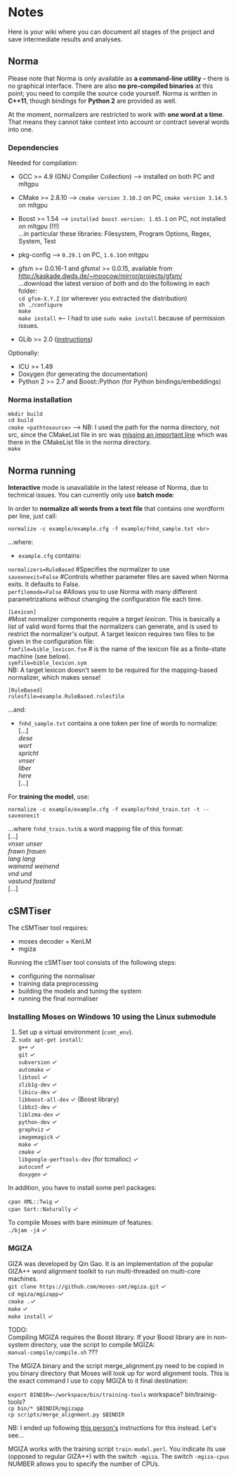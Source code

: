 # Notes
Here is your wiki where you can document all stages of the project and save intermediate results and analyses.

## Norma
Please note that Norma is only available as **a command-line utility** – there is no graphical interface. There are also **no pre-compiled binaries** at this point; you need to compile the source code yourself. Norma is written in **C++11**, though bindings for **Python 2** are provided as well.

At the moment, normalizers are restricted to work with **one word at a time**. That means they cannot take context into account or contract several words into one. 

### Dependencies

Needed for compilation:
* GCC >= 4.9 (GNU Compiler Collection) --> installed on both PC and mltgpu
* CMake >= 2.8.10  --> `cmake version 3.10.2` on PC, `cmake version 3.14.5` on mltgpu 
* Boost >= 1.54 --> `installed boost version: 1.65.1` on PC, not installed on mltgpu (!!!) <br>
 ...in particular these libraries: Filesystem, Program Options, Regex, System, Test
* pkg-config --> `0.29.1` on PC, `1.6.1`on mltgpu
* gfsm >= 0.0.16-1 and gfsmxl >= 0.0.15, available from http://kaskade.dwds.de/~moocow/mirror/projects/gfsm/<br>
...download the latest version of both and do the following in each folder:<br>
`cd gfsm-X.Y.Z`  (or wherever you extracted the distribution) <br>
`sh ./configure` <br>
`make` <br>
`make install` <-- I had to use `sudo make install` because of permission issues.<br> 
 
* GLib >= 2.0 ([instructions](https://programmer.help/blogs/ubuntu-18.04-install-glib-library-and-configure-codeblocks.html)) <br>

Optionally:<br>
* ICU >= 1.49
* Doxygen (for generating the documentation)
* Python 2 >= 2.7 and Boost::Python (for Python bindings/embeddings)

### Norma installation
`mkdir build` <br>
`cd build` <br>
`cmake <pathtosource>` --> NB: I used the path for the norma directory, not src, since the CMakeList file in src was [missing an important line](https://stackoverflow.com/questions/52255075/cmake-warning-dev-in-cmakelists-txt-no-cmake-minimum-required-command-is-pres) which was there in the CMakeList file in the norma directory.<br>
`make` <br>

## Norma running

**Interactive** mode is unavailable in the latest release of Norma, due to technical issues. You can currently only use **batch mode**:

In order to **normalize all words from a text file** that contains one wordform per line, just call:<br>

    normalize -c example/example.cfg -f example/fnhd_sample.txt <br>

...where:<br>
* `example.cfg` contains:<br>

`normalizers=RuleBased` #Specifies the normalizer to use <br>
`saveonexit=False` #Controls whether parameter files are saved when Norma exits. It defaults to False. <br>
`perfilemode=False` #Allows you to use Norma with many different parametrizations without changing the configuration file each time.<br>

`[Lexicon]`<br>
#Most normalizer components require a *target lexicon*. This is basically a list of valid word forms that the normalizers can generate, and is used to restrict the normalizer's output. A target lexicon requires two files to be given in the configuration file:<br> 
`fsmfile=bible_lexicon.fsm` # is the name of the lexicon file as a finite-state machine (see below).<br>
`symfile=bible_lexicon.sym` <br>
NB: A target lexicon doesn't seem to be required for the mapping-based normalizer, which makes sense!

`[RuleBased]`<br>
`rulesfile=example.RuleBased.rulesfile`<br>

...and:<br>
* `fnhd_sample.txt` contains a one token per line of words to normalize:<br>
\[...\]<br>
*dese*<br>
*wort*<br>
*spricht*<br>
*vnser*<br>
*liber*<br>
*here*<br>
\[...\]

For **training the model**, use:

    normalize -c example/example.cfg -f example/fnhd_train.txt -t --saveonexit

...where `fnhd_train.txt`is a word mapping file of this format:<br>
\[...\]<br>
*vnser	unser <br>
frawn	frauen <br>
lang	lang <br>
wainend	weinend <br>
vnd	und <br>
vastund	fastend* <br>
\[...\]

## cSMTiser
The cSMTiser tool requires:<br>
* moses decoder + KenLM
* mgiza

Running the cSMTiser tool consists of the following steps:
* configuring the normaliser
* training data preprocessing
* building the models and tuning the system
* running the final normaliser

### Installing Moses on Windows 10 using the Linux submodule
1. Set up a virtual environment (`csmt_env`).<br>
2. `sudo apt-get install`:<br>
   `g++` ✓  <br>
   `git` ✓ <br>
   `subversion` ✓ <br>
   `automake` ✓ <br>
   `libtool` ✓ <br>
   `zlib1g-dev` ✓ <br>
   `libicu-dev` ✓ <br>
   `libboost-all-dev` ✓ (Boost library)<br>
   `libbz2-dev` ✓ <br>
   `liblzma-dev` ✓ <br>
   `python-dev` ✓ <br>
   `graphviz` ✓     <br>
   `imagemagick` ✓ <br>
   `make` ✓ <br>
   `cmake` ✓ <br>
   `libgoogle-perftools-dev` (for tcmalloc) ✓  <br>
   `autoconf` ✓ <br>
   `doxygen` ✓ <br>
   
In addition, you have to install some perl packages:

`cpan XML::Twig` ✓ <br>
`cpan Sort::Naturally` ✓ <br>

To compile Moses with bare minimum of features:<br>
`./bjam -j4` ✓
   
### MGIZA
GIZA was developed by Qin Gao. It is an implementation of the popular GIZA++ word alignment toolkit to run multi-threaded on multi-core machines.<br>
`git clone https://github.com/moses-smt/mgiza.git` ✓ <br>
`cd mgiza/mgizapp`✓ <br>
`cmake .`✓ <br>
`make` ✓ <br>
`make install` ✓ <br>

TODO:<br>
Compiling MGIZA requires the Boost library. If your Boost library are in non-system directory, use the script to compile MGIZA:<br>
`manual-compile/compile.sh` ??? <br>
   
The MGIZA binary and the script merge_alignment.py need to be copied in you binary directory that Moses will look up for word alignment tools. This is the exact command I use to copy MGIZA to it final destination:<br>

`export BINDIR=~/workspace/bin/training-tools` workspace? bin/trainig-tools? <br> 
`cp bin/* $BINDIR/mgizapp`<br> 
`cp scripts/merge_alignment.py $BINDIR` <br>

NB: I ended up following [this person's](https://danieltakeshi.github.io/2014/11/19/brain-dump-successfully-installing-and-running-the-moses-statistical-machine-translation-system/) instructions for this instead. Let's see...

MGIZA works with the training script `train-model.perl`. You indicate its use (opposed to regular GIZA++) with the switch `-mgiza`. The switch `-mgiza-cpus` NUMBER allows you to specify the number of CPUs. 
